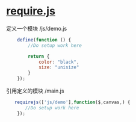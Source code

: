 # [require.js](https://github.com/browserify/browserify/edit/master/security.md)

定义一个模块 /js/demo.js
```js
    define(function () {
        //Do setup work here

        return {
            color: "black",
            size: "unisize"
        }
    });
```

引用定义的模块 /main.js

```js
   requirejs(['js/demo'],function($,canvas,) {
       //Do setup work here
    });
```
